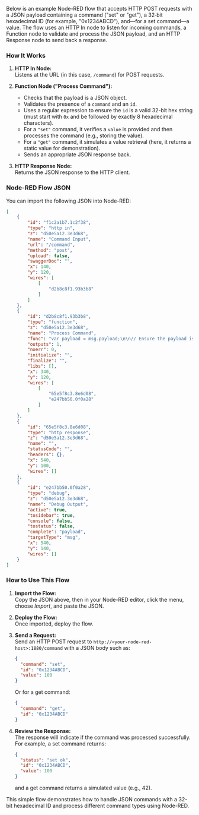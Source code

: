 Below is an example Node-RED flow that accepts HTTP POST requests with a JSON payload containing a command ("set" or "get"), a 32‐bit hexadecimal ID (for example, "0x1234ABCD"), and—for a set command—a value. The flow uses an HTTP In node to listen for incoming commands, a Function node to validate and process the JSON payload, and an HTTP Response node to send back a response.

### How It Works

1. **HTTP In Node:**  
   Listens at the URL (in this case, `/command`) for POST requests.

2. **Function Node ("Process Command"):**  
   - Checks that the payload is a JSON object.
   - Validates the presence of a `command` and an `id`.
   - Uses a regular expression to ensure the `id` is a valid 32-bit hex string (must start with `0x` and be followed by exactly 8 hexadecimal characters).
   - For a `"set"` command, it verifies a `value` is provided and then processes the command (e.g., storing the value).
   - For a `"get"` command, it simulates a value retrieval (here, it returns a static value for demonstration).
   - Sends an appropriate JSON response back.

3. **HTTP Response Node:**  
   Returns the JSON response to the HTTP client.

### Node-RED Flow JSON

You can import the following JSON into Node-RED:

```json
[
    {
        "id": "f1c2a1b7.1c2f38",
        "type": "http in",
        "z": "d50e5a12.3e3d68",
        "name": "Command Input",
        "url": "/command",
        "method": "post",
        "upload": false,
        "swaggerDoc": "",
        "x": 140,
        "y": 120,
        "wires": [
            [
                "d2b8c8f1.93b3b8"
            ]
        ]
    },
    {
        "id": "d2b8c8f1.93b3b8",
        "type": "function",
        "z": "d50e5a12.3e3d68",
        "name": "Process Command",
        "func": "var payload = msg.payload;\n\n// Ensure the payload is a JSON object\nif (typeof payload !== 'object') {\n    node.error('Payload is not a JSON object');\n    return null;\n}\n\nvar command = payload.command;\nvar id = payload.id;\nvar value = payload.value;\n\nif (!command || !id) {\n    node.error('Missing command or id in payload');\n    return null;\n}\n\n// Validate id is a 32-bit hex: it should be a string starting with 0x followed by 8 hex digits\nvar hexRegex = /^0x[a-fA-F0-9]{8}$/;\nif (!hexRegex.test(id)) {\n    node.error('Invalid 32-bit hex id');\n    return null;\n}\n\nif (command === 'set') {\n    // For a set command, a value must be provided\n    if (value === undefined) {\n        node.error('Missing value for set command');\n        return null;\n    }\n    // Example: Process the set command (store or handle the value)\n    msg.payload = { status: 'set ok', id: id, value: value };\n    return msg;\n} else if (command === 'get') {\n    // For a get command, simulate retrieving a value\n    var retrievedValue = 42; // Replace this with actual logic if needed\n    msg.payload = { status: 'get ok', id: id, value: retrievedValue };\n    return msg;\n} else {\n    node.error('Unknown command');\n    return null;\n}\n",
        "outputs": 1,
        "noerr": 0,
        "initialize": "",
        "finalize": "",
        "libs": [],
        "x": 340,
        "y": 120,
        "wires": [
            [
                "65e5f8c3.8e6d08",
                "e247bb50.0f0a28"
            ]
        ]
    },
    {
        "id": "65e5f8c3.8e6d08",
        "type": "http response",
        "z": "d50e5a12.3e3d68",
        "name": "",
        "statusCode": "",
        "headers": {},
        "x": 540,
        "y": 100,
        "wires": []
    },
    {
        "id": "e247bb50.0f0a28",
        "type": "debug",
        "z": "d50e5a12.3e3d68",
        "name": "Debug Output",
        "active": true,
        "tosidebar": true,
        "console": false,
        "tostatus": false,
        "complete": "payload",
        "targetType": "msg",
        "x": 540,
        "y": 140,
        "wires": []
    }
]
```

### How to Use This Flow

1. **Import the Flow:**  
   Copy the JSON above, then in your Node-RED editor, click the menu, choose *Import*, and paste the JSON.

2. **Deploy the Flow:**  
   Once imported, deploy the flow.

3. **Send a Request:**  
   Send an HTTP POST request to `http://<your-node-red-host>:1880/command` with a JSON body such as:
   ```json
   {
     "command": "set",
     "id": "0x1234ABCD",
     "value": 100
   }
   ```
   Or for a get command:
   ```json
   {
     "command": "get",
     "id": "0x1234ABCD"
   }
   ```

4. **Review the Response:**  
   The response will indicate if the command was processed successfully. For example, a set command returns:
   ```json
   {
     "status": "set ok",
     "id": "0x1234ABCD",
     "value": 100
   }
   ```
   and a get command returns a simulated value (e.g., 42).

This simple flow demonstrates how to handle JSON commands with a 32-bit hexadecimal ID and process different command types using Node-RED.


